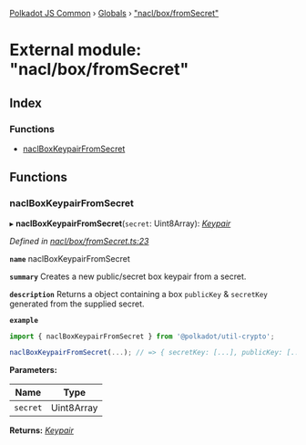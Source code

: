 [Polkadot JS Common](../README.md) › [Globals](../globals.md) › ["nacl/box/fromSecret"](_nacl_box_fromsecret_.md)

# External module: "nacl/box/fromSecret"

## Index

### Functions

* [naclBoxKeypairFromSecret](_nacl_box_fromsecret_.md#naclboxkeypairfromsecret)

## Functions

###  naclBoxKeypairFromSecret

▸ **naclBoxKeypairFromSecret**(`secret`: Uint8Array): *[Keypair](../interfaces/_types_.keypair.md)*

*Defined in [nacl/box/fromSecret.ts:23](https://github.com/polkadot-js/common/blob/4ed09602/packages/util-crypto/src/nacl/box/fromSecret.ts#L23)*

**`name`** naclBoxKeypairFromSecret

**`summary`** Creates a new public/secret box keypair from a secret.

**`description`** 
Returns a object containing a box `publicKey` & `secretKey` generated from the supplied secret.

**`example`** 
<BR>

```javascript
import { naclBoxKeypairFromSecret } from '@polkadot/util-crypto';

naclBoxKeypairFromSecret(...); // => { secretKey: [...], publicKey: [...] }
```

**Parameters:**

Name | Type |
------ | ------ |
`secret` | Uint8Array |

**Returns:** *[Keypair](../interfaces/_types_.keypair.md)*
